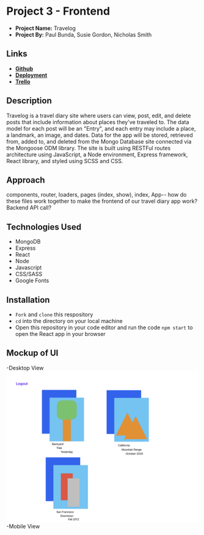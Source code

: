 # Project 3 - Frontend
- **Project Name:** Travelog
- **Project By:** Paul Bunda, Susie Gordon, Nicholas Smith

## Links
- [**Github**](https://github.com/choisus08/GroupProject_frontend)
- [**Deployment**](https://groupproject-backend.onrender.com/)
- [**Trello**](https://trello.com/b/OgGQnwAX/mern-group-project)

## Description
Travelog is a travel diary site where users can view, post, edit, and delete posts that include information about places they've traveled to. The data model for each post will be an "Entry", and each entry may include a place, a landmark, an image, and dates. Data for the app will be stored, retrieved from, added to, and deleted from the Mongo Database site connected via the Mongoose ODM library. The site is built using RESTFul routes architecture using JavaScript, a Node environment, Express framework, React library, and styled using SCSS and CSS.

## Approach
components, router, loaders, pages (index, show), index, App-- how do these files work together to make the frontend of our travel diary app work? Backend API call?

## Technologies Used
- MongoDB
- Express
- React 
- Node
- Javascript
- CSS/SASS
- Google Fonts

## Installation
- `Fork` and `clone` this respository
- `cd` into the directory on your local machine
- Open this repository in your code editor and run the code `npm start` to open the React app in your browser

## Mockup of UI <br>
-Desktop View <img src="./mockup.png" alt="three-diary-entries-illustrated"> <br>
-Mobile View <img src="" alt="">
